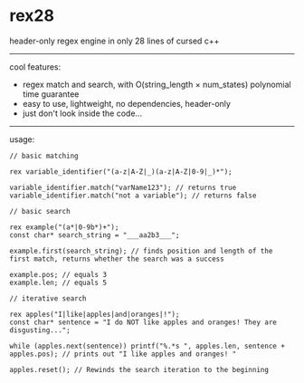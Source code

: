 # rex28
header-only regex engine in only 28 lines of cursed c++

---

cool features:
 - regex match and search, with O(string_length $\times$ num_states) polynomial time guarantee
 - easy to use, lightweight, no dependencies, header-only
 - just don't look inside the code...

---
usage:
```
// basic matching

rex variable_identifier("(a-z|A-Z|_)(a-z|A-Z|0-9|_)*");

variable_identifier.match("varName123"); // returns true
variable_identifier.match("not a variable"); // returns false

// basic search

rex example("(a*|0-9b*)+");
const char* search_string = "___aa2b3___";

example.first(search_string); // finds position and length of the first match, returns whether the search was a success

example.pos; // equals 3
example.len; // equals 5

// iterative search

rex apples("I|like|apples|and|oranges|!");
const char* sentence = "I do NOT like apples and oranges! They are disgusting...";

while (apples.next(sentence)) printf("%.*s ", apples.len, sentence + apples.pos); // prints out "I like apples and oranges! "

apples.reset(); // Rewinds the search iteration to the beginning

```

